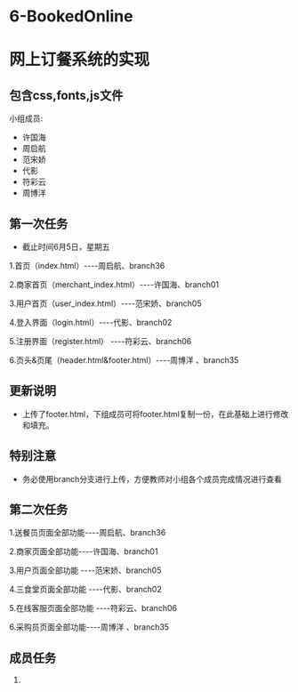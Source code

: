 # 6-BookedOnline
# 网上订餐系统的实现
## 包含css,fonts,js文件

小组成员:

- 许国海
- 周启航
- 范宋娇
- 代影
- 符彩云
- 周博洋

## 第一次任务

* 截止时间6月5日，星期五

1.首页（index.html）----周启航、branch36

2.商家首页（merchant_index.html）----许国海、branch01

3.用户首页（user_index.html）----范宋娇、branch05

4.登入界面（login.html）----代影、branch02

5.注册界面（register.html） ----符彩云、branch06

6.页头&页尾（header.html&footer.html）----周博洋 、branch35

## 更新说明

* 上传了footer.html，下组成员可将footer.html复制一份，在此基础上进行修改和填充。

## 特别注意
* 务必使用branch分支进行上传，方便教师对小组各个成员完成情况进行查看

## 第二次任务

1.送餐员页面全部功能----周启航、branch36

2.商家页面全部功能----许国海、branch01

3.用户页面全部功能 ----范宋娇、branch05

4.三食堂页面全部功能 ----代影、branch02

5.在线客服页面全部功能 ----符彩云、branch06

6.采购员页面全部功能----周博洋 、branch35

## 成员任务

1.